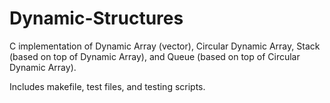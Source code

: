# Dynamic-Structures

C implementation of Dynamic Array (vector), Circular Dynamic Array, Stack (based on top of Dynamic Array), and Queue (based on top of Circular Dynamic Array).

Includes makefile, test files, and testing scripts.
